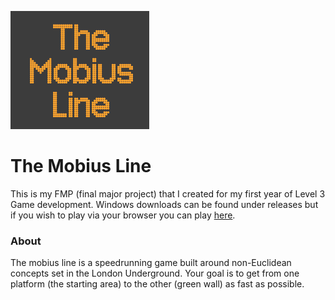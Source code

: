 ![](md-res/media%20(4).png)

# The Mobius Line

This is my FMP (final major project) that I created for my first year of Level 3 Game development. Windows downloads can be found under releases but if you wish to play via your browser you can play [here](https://pashabibko.itch.io/the-mobius-line).

### About

The mobius line is a speedrunning game built around non-Euclidean concepts set in the London Underground. Your goal is to get from one platform (the starting area) to the other (green wall) as fast as possible.
